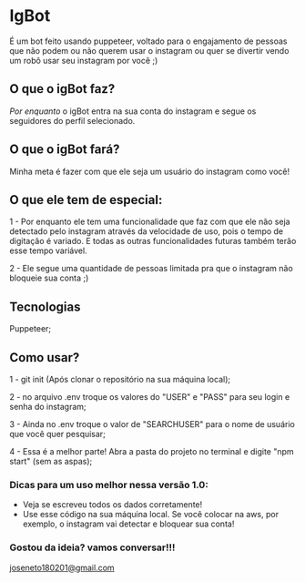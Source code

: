 # IgBot

É um bot feito usando puppeteer, voltado para o engajamento de pessoas que não podem ou não querem usar o instagram ou quer se divertir vendo um robô usar seu instagram por você ;)

## O que o igBot faz? 
*Por enquanto* o igBot entra na sua conta do instagram e segue os seguidores do perfil selecionado. 

## O que o igBot fará?

Minha meta é fazer com que ele seja um usuário do instagram como você! 

## O que ele tem de especial: 

1 - Por enquanto ele tem uma funcionalidade que faz com que ele não seja detectado pelo instagram através da velocidade de uso, pois o tempo de digitação é variado. 
E todas as outras funcionalidades futuras também terão esse tempo variável.  

2 - Ele segue uma quantidade de pessoas limitada pra que o instagram não bloqueie sua conta ;) 

## Tecnologias 

Puppeteer;

## Como usar? 

1 - git init (Após clonar o repositório na sua máquina local);

2 - no arquivo .env troque os valores do "USER" e "PASS" para seu login e senha do instagram; 

3 - Ainda no .env troque o valor de "SEARCHUSER" para o nome de usuário que você quer pesquisar;

4 - Essa é a melhor parte! Abra a pasta do projeto no terminal e digite "npm start" (sem as aspas);


### Dicas para um uso melhor nessa versão 1.0: 

 - Veja se escreveu todos os dados corretamente! 
 - Use esse código na sua máquina local. Se você colocar na aws, por exemplo, o instagram vai detectar e bloquear sua conta!

### Gostou da ideia? vamos conversar!!!

joseneto180201@gmail.com 

